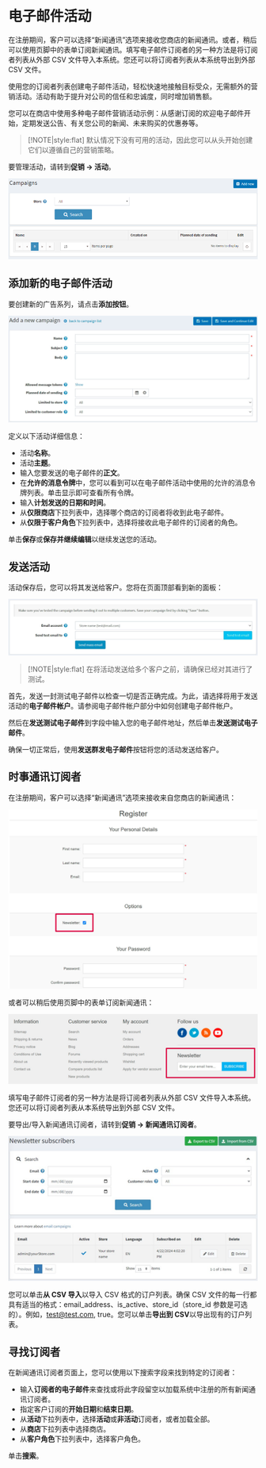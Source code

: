 # 电子邮件活动




在注册期间，客户可以选择“新闻通讯”选项来接收您商店的新闻通讯。或者，稍后可以使用页脚中的表单订阅新闻通讯。填写电子邮件订阅者的另一种方法是将订阅者列表从外部 CSV 文件导入本系统。您还可以将订阅者列表从本系统导出到外部 CSV 文件。

使用您的订阅者列表创建电子邮件活动，轻松快速地接触目标受众，无需额外的营销活动。活动有助于提升对公司的信任和忠诚度，同时增加销售额。

您可以在商店中使用多种电子邮件营销活动示例：从感谢订阅的欢迎电子邮件开始，定期发送公告、有关您公司的新闻、未来购买的优惠券等。

> [!NOTE|style:flat]
> 默认情况下没有可用的活动，因此您可以从头开始创建它们以遵循自己的营销策略。


要管理活动，请转到**促销 → 活动**。

![Img](./FILES/img-20240731164744.png)


## 添加新的电子邮件活动

要创建新的广告系列，请点击**添加按钮**。

![Img](./FILES/img-20240731164825.png)

定义以下活动详细信息：

- 活动**名称**。
- 活动**主题**。
- 输入您要发送的电子邮件的**正文**。
- 在**允许的消息令牌**中，您可以看到可以在电子邮件活动中使用的允许的消息令牌列表。单击显示即可查看所有令牌。
- 输入**计划发送的日期和时间**。
- 从**仅限商店**下拉列表中，选择哪个商店的订阅者将收到此电子邮件。
- 从**仅限于客户角色**下拉列表中，选择将接收此电子邮件的订阅者的角色。

单击**保存**或**保存并继续编辑**以继续发送您的活动。

## 发送活动

活动保存后，您可以将其发送给客户。您将在页面顶部看到新的面板：

![Img](./FILES/img-20240731164856.png)

> [!NOTE|style:flat]
> 在将活动发送给多个客户之前，请确保已经对其进行了测试。


首先，发送一封测试电子邮件以检查一切是否正确完成。为此，请选择将用于发送活动的**电子邮件帐户**。请参阅电子邮件帐户部分中如何创建电子邮件帐户。

然后在**发送测试电子邮件**到字段中输入您的电子邮件地址，然后单击**发送测试电子邮件**。

确保一切正常后，使用**发送群发电子邮件**按钮将您的活动发送给客户。

## 时事通讯订阅者

在注册期间，客户可以选择“新闻通讯”选项来接收来自您商店的新闻通讯：

![Img](./FILES/img-20240731164940.png)

或者可以稍后使用页脚中的表单订阅新闻通讯：

![Img](./FILES/img-20240731164949.png)

填写电子邮件订阅者的另一种方法是将订阅者列表从外部 CSV 文件导入本系统。您还可以将订阅者列表从本系统导出到外部 CSV 文件。

要导出/导入新闻通讯订阅者，请转到**促销 → 新闻通讯订阅者**。

![Img](./FILES/img-20240731165003.png)

您可以单击**从 CSV 导入**以导入 CSV 格式的订户列表。确保 CSV 文件的每一行都具有适当的格式：email_address、is_active、store_id（store_id 参数是可选的）。例如，test@test.com, true。您可以单击**导出到 CSV**以导出现有的订户列表。

## 寻找订阅者

在新闻通讯订阅者页面上，您可以使用以下搜索字段来找到特定的订阅者：

- 输入**订阅者的电子邮件**来查找或将此字段留空以加载系统中注册的所有新闻通讯订阅者。
- 指定客户订阅的**开始日期**和**结束日期**。
- 从**活动**下拉列表中，选择**活动**或**非活动**订阅者，或者加载全部。
- 从**商店**下拉列表中选择商店。
- 从**客户角色**下拉列表中，选择客户角色。

单击**搜索**。